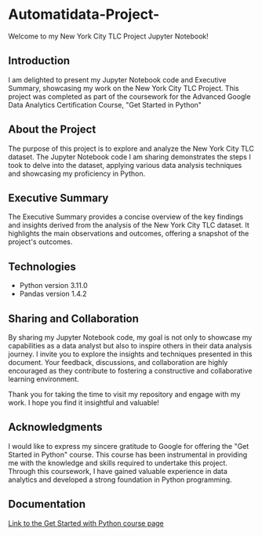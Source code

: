 # Automatidata-Project-


Welcome to my New York City TLC Project Jupyter Notebook!

## Introduction
I am delighted to present my Jupyter Notebook code and Executive Summary, showcasing my work on the New York City TLC Project. This project was completed as part of the coursework for the Advanced Google Data Analytics Certification Course, "Get Started in Python"

## About the Project
The purpose of this project is to explore and analyze the New York City TLC dataset. The Jupyter Notebook code I am sharing demonstrates the steps I took to delve into the dataset, applying various data analysis techniques and showcasing my proficiency in Python.

## Executive Summary
The Executive Summary provides a concise overview of the key findings and insights derived from the analysis of the New York City TLC dataset. It highlights the main observations and outcomes, offering a snapshot of the project's outcomes.
## Technologies
* Python version 3.11.0
* Pandas version 1.4.2


## Sharing and Collaboration
By sharing my Jupyter Notebook code, my goal is not only to showcase my capabilities as a data analyst but also to inspire others in their data analysis journey. I invite you to explore the insights and techniques presented in this document. Your feedback, discussions, and collaboration are highly encouraged as they contribute to fostering a constructive and collaborative learning environment.

Thank you for taking the time to visit my repository and engage with my work. I hope you find it insightful and valuable!

## Acknowledgments
I would like to express my sincere gratitude to Google for offering the "Get Started in Python" course. This course has been instrumental in providing me with the knowledge and skills required to undertake this project. Through this coursework, I have gained valuable experience in data analytics and developed a strong foundation in Python programming.
## Documentation
[Link to the Get Started with Python course page](https://www.coursera.org/learn/get-started-with-python?=null&index=prod_all_launched_products_term_optimization)






